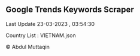 

## Google Trends Keywords Scraper 
 
Last Update 23-03-2023 , 03:54:30

Country List :
VIETNAM.json



© Abdul Muttaqin 
